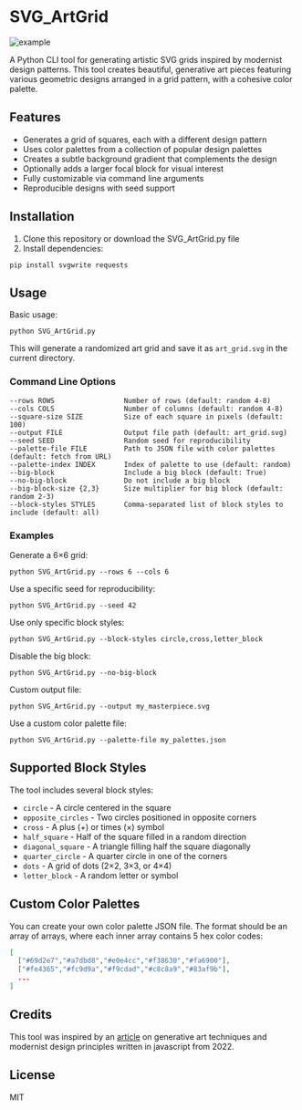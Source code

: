 # SVG_ArtGrid
![example](https://raw.githubusercontent.com/MushroomFleet/SVG_ArtGrid/refs/heads/main/images/art_grid.png?raw=true)

A Python CLI tool for generating artistic SVG grids inspired by modernist design patterns. This tool creates beautiful, generative art pieces featuring various geometric designs arranged in a grid pattern, with a cohesive color palette.

## Features

- Generates a grid of squares, each with a different design pattern
- Uses color palettes from a collection of popular design palettes
- Creates a subtle background gradient that complements the design
- Optionally adds a larger focal block for visual interest
- Fully customizable via command line arguments
- Reproducible designs with seed support

## Installation

1. Clone this repository or download the SVG_ArtGrid.py file
2. Install dependencies:
```
pip install svgwrite requests
```

## Usage

Basic usage:
```
python SVG_ArtGrid.py
```

This will generate a randomized art grid and save it as `art_grid.svg` in the current directory.

### Command Line Options

```
--rows ROWS                 Number of rows (default: random 4-8)
--cols COLS                 Number of columns (default: random 4-8)
--square-size SIZE          Size of each square in pixels (default: 100)
--output FILE               Output file path (default: art_grid.svg)
--seed SEED                 Random seed for reproducibility
--palette-file FILE         Path to JSON file with color palettes (default: fetch from URL)
--palette-index INDEX       Index of palette to use (default: random)
--big-block                 Include a big block (default: True)
--no-big-block              Do not include a big block
--big-block-size {2,3}      Size multiplier for big block (default: random 2-3)
--block-styles STYLES       Comma-separated list of block styles to include (default: all)
```

### Examples

Generate a 6×6 grid:
```
python SVG_ArtGrid.py --rows 6 --cols 6
```

Use a specific seed for reproducibility:
```
python SVG_ArtGrid.py --seed 42
```

Use only specific block styles:
```
python SVG_ArtGrid.py --block-styles circle,cross,letter_block
```

Disable the big block:
```
python SVG_ArtGrid.py --no-big-block
```

Custom output file:
```
python SVG_ArtGrid.py --output my_masterpiece.svg
```

Use a custom color palette file:
```
python SVG_ArtGrid.py --palette-file my_palettes.json
```

## Supported Block Styles

The tool includes several block styles:

- `circle` - A circle centered in the square
- `opposite_circles` - Two circles positioned in opposite corners
- `cross` - A plus (+) or times (×) symbol
- `half_square` - Half of the square filled in a random direction
- `diagonal_square` - A triangle filling half the square diagonally
- `quarter_circle` - A quarter circle in one of the corners
- `dots` - A grid of dots (2×2, 3×3, or 4×4)
- `letter_block` - A random letter or symbol

## Custom Color Palettes

You can create your own color palette JSON file. The format should be an array of arrays, where each inner array contains 5 hex color codes:

```json
[
  ["#69d2e7","#a7dbd8","#e0e4cc","#f38630","#fa6900"],
  ["#fe4365","#fc9d9a","#f9cdad","#c8c8a9","#83af9b"],
  ...
]
```

## Credits

This tool was inspired by an [article](https://frontend.horse/articles/generative-grids/) on generative art techniques and modernist design principles written in javascript from 2022.

## License

MIT
